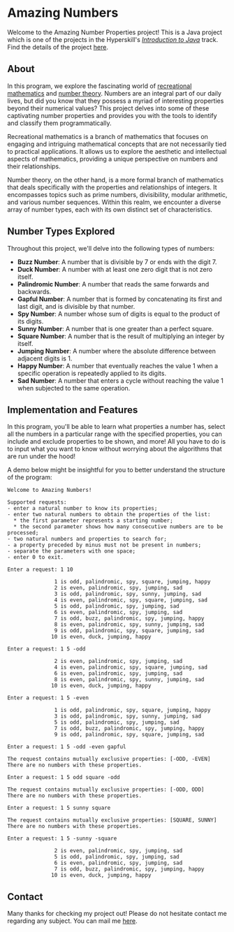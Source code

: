 # Amazing Numbers

Welcome to the Amazing Number Properties project! This is a Java project which is one of the projects in the
Hyperskill's <a href="https://hyperskill.org/tracks/8"><i>Introduction to Java</i></a> track. Find the details of the project 
<a href="https://hyperskill.org/projects/184?track=8">here</a>.

## About

In this program, we explore the fascinating world of <a href="https://en.wikipedia.org/wiki/Recreational_mathematics">recreational mathematics</a> and 
<a href="https://en.wikipedia.org/wiki/Number_theory">number theory</a>. 
Numbers are an integral part of our daily lives, but did you know that they possess a myriad of interesting properties beyond their numerical values? 
This project delves into some of these captivating number properties and provides you with the tools to identify and classify them programmatically.

Recreational mathematics is a branch of mathematics that focuses on engaging and intriguing mathematical concepts that are not necessarily tied to practical applications. 
It allows us to explore the aesthetic and intellectual aspects of mathematics, providing a unique perspective on numbers and their relationships.

Number theory, on the other hand, is a more formal branch of mathematics that deals specifically with the properties and relationships of integers. 
It encompasses topics such as prime numbers, divisibility, modular arithmetic, and various number sequences. Within this realm, we encounter a diverse array of number types, 
each with its own distinct set of characteristics.

## Number Types Explored

Throughout this project, we'll delve into the following types of numbers:

- **Buzz Number**: A number that is divisible by 7 or ends with the digit 7.
- **Duck Number**: A number with at least one zero digit that is not zero itself.
- **Palindromic Number**: A number that reads the same forwards and backwards.
- **Gapful Number**: A number that is formed by concatenating its first and last digit, and is divisible by that number.
- **Spy Number**: A number whose sum of digits is equal to the product of its digits.
- **Sunny Number**: A number that is one greater than a perfect square.
- **Square Number**: A number that is the result of multiplying an integer by itself.
- **Jumping Number**: A number where the absolute difference between adjacent digits is 1.
- **Happy Number**: A number that eventually reaches the value 1 when a specific operation is repeatedly applied to its digits.
- **Sad Number**: A number that enters a cycle without reaching the value 1 when subjected to the same operation.

## Implementation and Features

In this program, you'll be able to learn what properties a number has, select all the numbers 
in a particular range with the specified properties, you can include and exclude properties to be shown, and more! All you have to do is to input what you want
to know without worrying about the algorithms that are run under the hood!

A demo below might be insightful for you to better understand the structure of the program:

```
Welcome to Amazing Numbers!

Supported requests:
- enter a natural number to know its properties;
- enter two natural numbers to obtain the properties of the list:
  * the first parameter represents a starting number;
  * the second parameter shows how many consecutive numbers are to be processed;
- two natural numbers and properties to search for;
- a property preceded by minus must not be present in numbers;
- separate the parameters with one space;
- enter 0 to exit.

Enter a request: 1 10

               1 is odd, palindromic, spy, square, jumping, happy
               2 is even, palindromic, spy, jumping, sad
               3 is odd, palindromic, spy, sunny, jumping, sad
               4 is even, palindromic, spy, square, jumping, sad
               5 is odd, palindromic, spy, jumping, sad
               6 is even, palindromic, spy, jumping, sad
               7 is odd, buzz, palindromic, spy, jumping, happy
               8 is even, palindromic, spy, sunny, jumping, sad
               9 is odd, palindromic, spy, square, jumping, sad
              10 is even, duck, jumping, happy

Enter a request: 1 5 -odd

               2 is even, palindromic, spy, jumping, sad
               4 is even, palindromic, spy, square, jumping, sad
               6 is even, palindromic, spy, jumping, sad
               8 is even, palindromic, spy, sunny, jumping, sad
              10 is even, duck, jumping, happy

Enter a request: 1 5 -even

               1 is odd, palindromic, spy, square, jumping, happy
               3 is odd, palindromic, spy, sunny, jumping, sad
               5 is odd, palindromic, spy, jumping, sad
               7 is odd, buzz, palindromic, spy, jumping, happy
               9 is odd, palindromic, spy, square, jumping, sad

Enter a request: 1 5 -odd -even gapful

The request contains mutually exclusive properties: [-ODD, -EVEN]
There are no numbers with these properties.

Enter a request: 1 5 odd square -odd

The request contains mutually exclusive properties: [-ODD, ODD]
There are no numbers with these properties.

Enter a request: 1 5 sunny square

The request contains mutually exclusive properties: [SQUARE, SUNNY]
There are no numbers with these properties.

Enter a request: 1 5 -sunny -square

               2 is even, palindromic, spy, jumping, sad
               5 is odd, palindromic, spy, jumping, sad
               6 is even, palindromic, spy, jumping, sad
               7 is odd, buzz, palindromic, spy, jumping, happy
              10 is even, duck, jumping, happy
```

## Contact

Many thanks for checking my project out! Please do not hesitate contact me regarding any subject. You can mail me
<a href="mailto:leventpolat408@gmail.com">here</a>.
